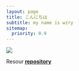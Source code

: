 ```yaml
---
layout: page
title: こんにちは
subtitle: my name is wzry
sitemap:
  priority: 0.9
---
```


<img src="{{ '/assets/img/timg.jpg' | prepend: site.baseurl }}" id="about-img">

<div id="describe-text">
	<p>Resour<strong> <a href="https://github.com/knhash/Pudhina"> repository</a> </strong></p>
</div>